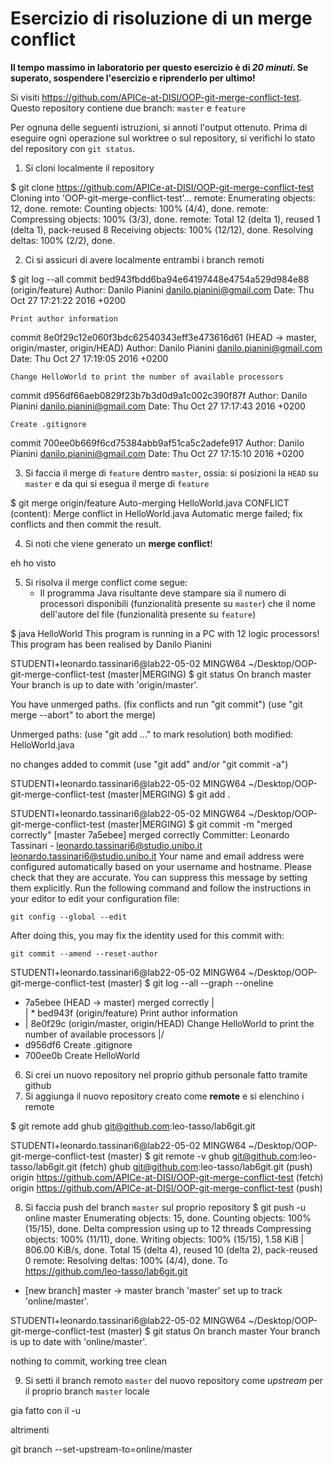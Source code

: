 # Esercizio di risoluzione di un merge conflict

**Il tempo massimo in laboratorio per questo esercizio è di _20 minuti_.
Se superato, sospendere l'esercizio e riprenderlo per ultimo!**

Si visiti https://github.com/APICe-at-DISI/OOP-git-merge-conflict-test.
Questo repository contiene due branch: `master` e `feature`

Per ognuna delle seguenti istruzioni, si annoti l'output ottenuto.
Prima di eseguire ogni operazione sul worktree o sul repository,
si verifichi lo stato del repository con `git status`.

1. Si cloni localmente il repository

$ git clone https://github.com/APICe-at-DISI/OOP-git-merge-conflict-test
Cloning into 'OOP-git-merge-conflict-test'...
remote: Enumerating objects: 12, done.
remote: Counting objects: 100% (4/4), done.
remote: Compressing objects: 100% (3/3), done.
remote: Total 12 (delta 1), reused 1 (delta 1), pack-reused 8
Receiving objects: 100% (12/12), done.
Resolving deltas: 100% (2/2), done.

2. Ci si assicuri di avere localmente entrambi i branch remoti

$ git log --all
commit bed943fbdd6ba94e64197448e4754a529d984e88 (origin/feature)
Author: Danilo Pianini <danilo.pianini@gmail.com>
Date:   Thu Oct 27 17:21:22 2016 +0200

    Print author information

commit 8e0f29c12e060f3bdc62540343eff3e473616d61 (HEAD -> master, origin/master, origin/HEAD)
Author: Danilo Pianini <danilo.pianini@gmail.com>
Date:   Thu Oct 27 17:19:05 2016 +0200

    Change HelloWorld to print the number of available processors

commit d956df66aeb0829f23b7b3d0d9a1c002c390f87f
Author: Danilo Pianini <danilo.pianini@gmail.com>
Date:   Thu Oct 27 17:17:43 2016 +0200

    Create .gitignore

commit 700ee0b669f6cd75384abb9af51ca5c2adefe917
Author: Danilo Pianini <danilo.pianini@gmail.com>
Date:   Thu Oct 27 17:15:10 2016 +0200

3. Si faccia il merge di `feature` dentro `master`, ossia: si posizioni la `HEAD` su `master`
   e da qui si esegua il merge di `feature`

$ git merge origin/feature
Auto-merging HelloWorld.java
CONFLICT (content): Merge conflict in HelloWorld.java
Automatic merge failed; fix conflicts and then commit the result.

4. Si noti che viene generato un **merge conflict**!

eh ho visto

5. Si risolva il merge conflict come segue:
   - Il programma Java risultante deve stampare sia il numero di processori disponibili
     (funzionalità presente su `master`)
     che il nome dell'autore del file
     (funzionalità presente su `feature`)

$ java HelloWorld
This program is running in a PC with 12 logic processors!
This program has been realised by Danilo Pianini

STUDENTI+leonardo.tassinari6@lab22-05-02 MINGW64 ~/Desktop/OOP-git-merge-conflict-test (master|MERGING)
$ git status
On branch master
Your branch is up to date with 'origin/master'.

You have unmerged paths.
  (fix conflicts and run "git commit")
  (use "git merge --abort" to abort the merge)

Unmerged paths:
  (use "git add <file>..." to mark resolution)
        both modified:   HelloWorld.java

no changes added to commit (use "git add" and/or "git commit -a")

STUDENTI+leonardo.tassinari6@lab22-05-02 MINGW64 ~/Desktop/OOP-git-merge-conflict-test (master|MERGING)
$ git add .

STUDENTI+leonardo.tassinari6@lab22-05-02 MINGW64 ~/Desktop/OOP-git-merge-conflict-test (master|MERGING)
$ git commit -m "merged correctly"
[master 7a5ebee] merged correctly
 Committer: Leonardo Tassinari - leonardo.tassinari6@studio.unibo.it <leonardo.tassinari6@studio.unibo.it>
Your name and email address were configured automatically based
on your username and hostname. Please check that they are accurate.
You can suppress this message by setting them explicitly. Run the
following command and follow the instructions in your editor to edit
your configuration file:

    git config --global --edit

After doing this, you may fix the identity used for this commit with:

    git commit --amend --reset-author


STUDENTI+leonardo.tassinari6@lab22-05-02 MINGW64 ~/Desktop/OOP-git-merge-conflict-test (master)
$ git log --all --graph --oneline
*   7a5ebee (HEAD -> master) merged correctly
|\
| * bed943f (origin/feature) Print author information
* | 8e0f29c (origin/master, origin/HEAD) Change HelloWorld to print the number of available processors
|/
* d956df6 Create .gitignore
* 700ee0b Create HelloWorld


6. Si crei un nuovo repository nel proprio github personale
fatto tramite github
7. Si aggiunga il nuovo repository creato come **remote** e si elenchino i remote

$ git remote add ghub git@github.com:leo-tasso/lab6git.git

STUDENTI+leonardo.tassinari6@lab22-05-02 MINGW64 ~/Desktop/OOP-git-merge-conflict-test (master)
$ git remote -v
ghub    git@github.com:leo-tasso/lab6git.git (fetch)
ghub    git@github.com:leo-tasso/lab6git.git (push)
origin  https://github.com/APICe-at-DISI/OOP-git-merge-conflict-test (fetch)
origin  https://github.com/APICe-at-DISI/OOP-git-merge-conflict-test (push)

8. Si faccia push del branch `master` sul proprio repository
$ git push -u online master
Enumerating objects: 15, done.
Counting objects: 100% (15/15), done.
Delta compression using up to 12 threads
Compressing objects: 100% (11/11), done.
Writing objects: 100% (15/15), 1.58 KiB | 806.00 KiB/s, done.
Total 15 (delta 4), reused 10 (delta 2), pack-reused 0
remote: Resolving deltas: 100% (4/4), done.
To https://github.com/leo-tasso/lab6git.git
 * [new branch]      master -> master
branch 'master' set up to track 'online/master'.

STUDENTI+leonardo.tassinari6@lab22-05-02 MINGW64 ~/Desktop/OOP-git-merge-conflict-test (master)
$ git status
On branch master
Your branch is up to date with 'online/master'.

nothing to commit, working tree clean

9. Si setti il branch remoto `master` del nuovo repository come *upstream* per il proprio branch `master` locale

gia fatto con il -u

altrimenti

git branch --set-upstream-to=online/master
